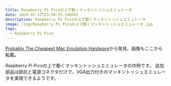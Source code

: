 ```yaml
---
title: Raspberry Pi Picoの上で動くマッキントッシュエミュレータ
date: 2024-07-17T23:50:55.248562
description: Raspberry Pi Picoの上で動くマッキントッシュエミュレータ
image: /img/Raspberry Pi Picoの上で動くマッキントッシュエミュレータ.jpg
tags:
  - Raspberry Pi Pico
---
```

[Probably The Cheapest Mac Emulation Hardware](https://hackaday.com/2024/06/20/probably-the-cheapest-mac-emulation-hardware/)から発見。画像もここから転載。

Raspberry Pi Picoの上で動くマッキントッシュエミュレータの作例です。
追加部品は抵抗と電源コネクタだけで、VGA出力付きのマッキントッシュエミュレータを実現できるようです。



